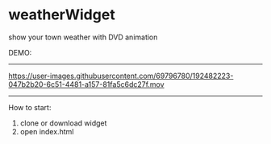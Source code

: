 # weatherWidget
show your town weather with DVD animation

DEMO:

------------------------

https://user-images.githubusercontent.com/69796780/192482223-047b2b20-6c51-4481-a157-81fa5c6dc27f.mov

------------------------
How to start:
1. clone or download widget
2. open index.html
